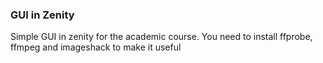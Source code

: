 ### GUI in Zenity
Simple GUI in zenity for the academic course.
You need to install ffprobe, ffmpeg and imageshack to make it useful
